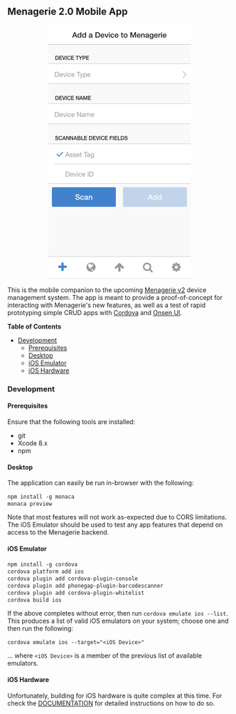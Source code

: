 ## Menagerie 2.0 Mobile App

<div style="text-align:center"><img src="images/menagerie-frontend.png"/></div>

This is the mobile companion to the upcoming [Menagerie v2] device management
system. The app is meant to provide a proof-of-concept for interacting with
Menagerie's new features, as well as a test of rapid prototyping simple CRUD
apps with [Cordova] and [Onsen UI].

[Menagerie v2]: https://github.com/goliatone/menagerie
[Cordova]: https://cordova.apache.org/
[Onsen UI]: https://onsen.io/

<!-- markdown-toc start - Don't edit this section. Run M-x markdown-toc-generate-toc again -->
**Table of Contents**

- [Development](#development)
    - [Prerequisites](#prerequisites)
    - [Desktop](#desktop)
    - [iOS Emulator](#ios-emulator)
    - [iOS Hardware](#ios-hardware)

<!-- markdown-toc end -->


### Development

#### Prerequisites

Ensure that the following tools are installed:

- git
- Xcode 8.x
- npm

#### Desktop

The application can easily be run in-browser with the following:

    npm install -g monaca
    monaca preview

Note that most features will not work as-expected due to CORS limitations.
The iOS Emulator should be used to test any app features that depend on access
to the Menagerie backend.

#### iOS Emulator

    npm install -g cordova
    cordova platform add ios
    cordova plugin add cordova-plugin-console
    cordova plugin add phonegap-plugin-barcodescanner
    cordova plugin add cordova-plugin-whitelist
    cordova build ios

If the above completes without error, then run `cordova emulate ios --list`. 
This produces a list of valid iOS emulators on your system; choose one and then
run the following:

    cordova emulate ios --target="<iOS Device>"

... where `<iOS Device>` is a member of the previous list of available 
emulators.

#### iOS Hardware

Unfortunately, building for iOS hardware is quite complex at this time. For 
check the [DOCUMENTATION] for detailed instructions on how to do so.

[DOCUMENTATION]: DOCUMENTATION.md
